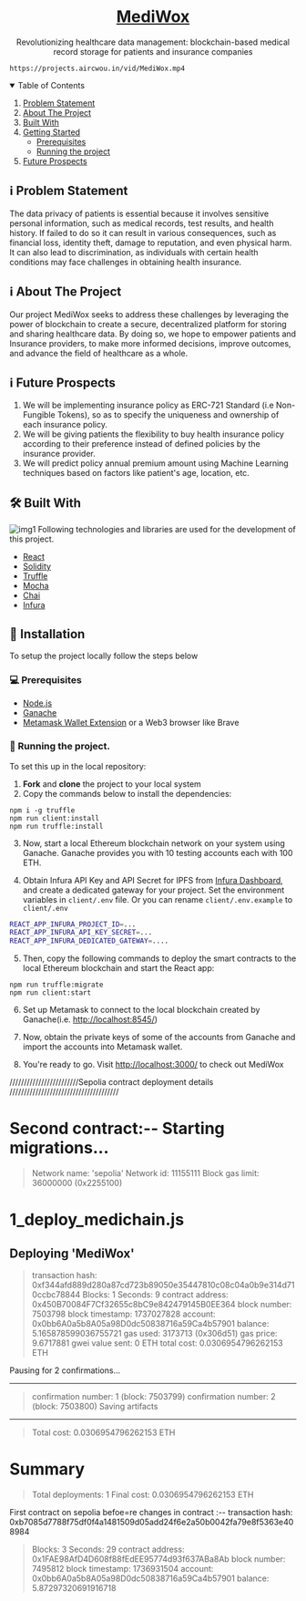 <p align="center">
  <h1 align="center"><a href="https://mediwox.netlify.app/" target="_blank">MediWox</a></h1>
  <p align="center">
    Revolutionizing healthcare data management: blockchain-based medical record storage for patients and insurance companies

    https://projects.aircwou.in/vid/MediWox.mp4
  </p>
</p>


<!-- TABLE OF CONTENTS -->
<details open="open">
  <summary>Table of Contents</summary>
  <ol>
  <li>
      <a href="#getting-started">Problem Statement</a>
  </li>
    <li>
      <a href="#about-the-project">About The Project</a>
      <ul>
      </ul>
        <li><a href="#built-with">Built With</a></li>
    </li>
    <li>
      <a href="#getting-started">Getting Started</a>
      <ul>
        <li><a href="#prerequisites">Prerequisites</a></li>
        <li><a href="#running-the-project">Running the project</a></li>
      </ul>
    </li>
     <li>
      <a href="#Future Prospective">Future Prospects</a>
     </li>
    <!-- <li><a href="#relevant-screenshots">Relevant Screenshots</a></li> -->
  </ol>
</details>

## ℹ️ Problem Statement

The data privacy of patients is essential because it involves sensitive personal information, such as medical records, test results, and health history. If failed to do so it can result in various consequences, such as financial loss, identity theft, damage to reputation, and even physical harm. It can also lead to discrimination, as individuals with certain health conditions may face challenges in obtaining health insurance.

## ℹ️ About The Project

Our project MediWox seeks to address these challenges by leveraging the power of blockchain to create a secure, decentralized platform for storing and sharing healthcare data. By doing so, we hope to empower patients and Insurance providers, to make more informed decisions, improve outcomes, and advance the field of healthcare as a whole.

## ℹ️ Future Prospects
1. We will be implementing insurance policy as ERC-721 Standard (i.e Non-Fungible Tokens), so as to specify the uniqueness and ownership of each insurance policy.
2. We will be giving patients the flexibility to buy health insurance policy according to their preference instead of defined policies by the insurance provider.
3. We will predict policy annual premium amount using Machine Learning techniques based on factors like patient's age, location, etc.

## 🛠️ Built With

![img1](https://user-images.githubusercontent.com/54027343/404147521-e6116db0-00b4-4bf4-b690-11a3d2564e8f.png)
Following technologies and libraries are used for the development of this project.

- [React](https://reactjs.org/)
- [Solidity](https://soliditylang.org/)
- [Truffle](https://trufflesuite.com/)
- [Mocha](https://mochajs.org/)
- [Chai](https://chaijs.com/)
- [Infura](https://infura.io/)

<!-- GETTING STARTED -->

## 📌 Installation

To setup the project locally follow the steps below

### 💻 Prerequisites

- [Node.js](https://nodejs.org/en/download/)
- [Ganache](https://trufflesuite.com/ganache/)
- [Metamask Wallet Extension](https://docs.docker.com/compose/install/) or a Web3 browser like Brave

### 🤖 Running the project.

To set this up in the local repository:

1. **Fork** and **clone** the project to your local system
2. Copy the commands below to install the dependencies:

```
npm i -g truffle
npm run client:install
npm run truffle:install
```

3. Now, start a local Ethereum blockchain network on your system using Ganache. Ganache provides you with 10 testing accounts each with 100 ETH. 

4. Obtain Infura API Key and API Secret for IPFS from [Infura Dashboard](https://infura.io/), and create a dedicated gateway for your project. Set the environment variables in `client/.env` file. Or you can rename `client/.env.example` to `client/.env`
```bash
REACT_APP_INFURA_PROJECT_ID=...
REACT_APP_INFURA_API_KEY_SECRET=...
REACT_APP_INFURA_DEDICATED_GATEWAY=....
```

5. Then, copy the following commands to deploy the smart contracts to the local Ethereum blockchain and start the React app:

```
npm run truffle:migrate
npm run client:start
```

6. Set up Metamask to connect to the local blockchain created by Ganache(i.e. [http://localhost:8545/](http://localhost:8545/))

7. Now, obtain the private keys of some of the accounts from Ganache and import the accounts into Metamask wallet.

8. You're ready to go. Visit [http://localhost:3000/](http://localhost:3000/) to check out MediWox

////////////////////////Sepolia contract deployment details //////////////////////////////////////


   Second contract:--
   Starting migrations...
======================
> Network name:    'sepolia'
> Network id:      11155111
> Block gas limit: 36000000 (0x2255100)


1_deploy_medichain.js
=====================

   Deploying 'MediWox'
   -------------------
   > transaction hash:    0xf344afd889d280a87cd723b89050e35447810c08c04a0b9e314d710ccbc78844
   > Blocks: 1            Seconds: 9
   > contract address:    0x450B70084F7Cf32655c8bC9e842479145B0EE364
   > block number:        7503798
   > block timestamp:     1737027828
   > account:             0x0bb6A0a5b8A05a98D0dc50838716a59Ca4b57901
   > balance:             5.165878599036755721
   > gas used:            3173713 (0x306d51)
   > gas price:           9.6717881 gwei
   > value sent:          0 ETH
   > total cost:          0.0306954796262153 ETH

   Pausing for 2 confirmations...

   -------------------------------
   > confirmation number: 1 (block: 7503799)
   > confirmation number: 2 (block: 7503800)
   > Saving artifacts
   -------------------------------------
   > Total cost:     0.0306954796262153 ETH

Summary
=======
> Total deployments:   1
> Final cost:          0.0306954796262153 ETH



First contract on sepolia befoe=re changes in contract :--
transaction hash:    0xb7085d7788f75df0f4a1481509d05add24f6e2a50b0042fa79e8f5363e408984
   > Blocks: 3            Seconds: 29
   > contract address:    0x1FAE98AfD4D608f88fEdEE95774d93f637ABa8Ab
   > block number:        7495812
   > block timestamp:     1736931504
   > account:             0x0bb6A0a5b8A05a98D0dc50838716a59Ca4b57901
   > balance:             5.87297320691916718
